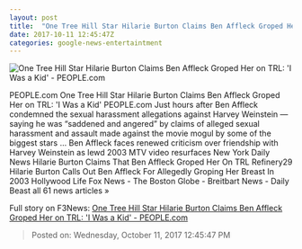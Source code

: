 ```yaml
---
layout: post
title:  "One Tree Hill Star Hilarie Burton Claims Ben Affleck Groped Her on TRL: 'I Was a Kid' - PEOPLE.com"
date: 2017-10-11 12:45:47Z
categories: google-news-entertaintment
---
```


![One Tree Hill Star Hilarie Burton Claims Ben Affleck Groped Her on TRL: 'I Was a Kid' - PEOPLE.com](http://peopledotcom.files.wordpress.com/2017/10/affleck-burton-1-2000.jpg?crop=0px%2C0px%2C2000px%2C1050px&resize=1200%2C630)

PEOPLE.com One Tree Hill Star Hilarie Burton Claims Ben Affleck Groped Her on TRL: 'I Was a Kid' PEOPLE.com Just hours after Ben Affleck condemned the sexual harassment allegations against Harvey Weinstein — saying he was “saddened and angered” by claims of alleged sexual harassment and assault made against the movie mogul by some of the biggest stars ... Ben Affleck faces renewed criticism over friendship with Harvey Weinstein as lewd 2003 MTV video resurfaces New York Daily News Hilarie Burton Claims That Ben Affleck Groped Her On TRL Refinery29 Hilarie Burton Calls Out Ben Affleck For Allegedly Groping Her Breast In 2003 Hollywood Life Fox News - The Boston Globe - Breitbart News - Daily Beast all 61 news articles »


Full story on F3News: [One Tree Hill Star Hilarie Burton Claims Ben Affleck Groped Her on TRL: 'I Was a Kid' - PEOPLE.com](http://www.f3nws.com/n/zTbfmH)

> Posted on: Wednesday, October 11, 2017 12:45:47 PM

